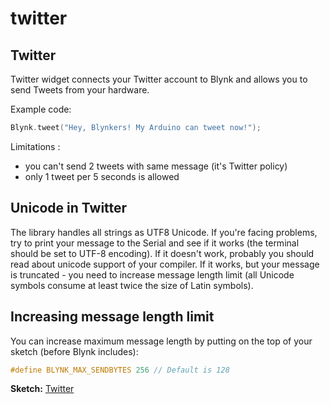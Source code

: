 # twitter

## Twitter

Twitter widget connects your Twitter account to Blynk and allows you to send Tweets from your hardware.

Example code:

```cpp
Blynk.tweet("Hey, Blynkers! My Arduino can tweet now!");
```

Limitations :

* you can't send 2 tweets with same message \(it's Twitter policy\)
* only 1 tweet per 5 seconds is allowed

## Unicode in Twitter

The library handles all strings as UTF8 Unicode. If you're facing problems, try to print your message to the Serial and see if it works \(the terminal should be set to UTF-8 encoding\). If it doesn't work, probably you should read about unicode support of your compiler. If it works, but your message is truncated - you need to increase message length limit \(all Unicode symbols consume at least twice the size of Latin symbols\).

## Increasing message length limit

You can increase maximum message length by putting on the top of your sketch \(before Blynk includes\):

```cpp
#define BLYNK_MAX_SENDBYTES 256 // Default is 128
```

**Sketch:** [Twitter](https://github.com/blynkkk/blynk-library/blob/master/examples/Widgets/Twitter/Twitter.ino)

